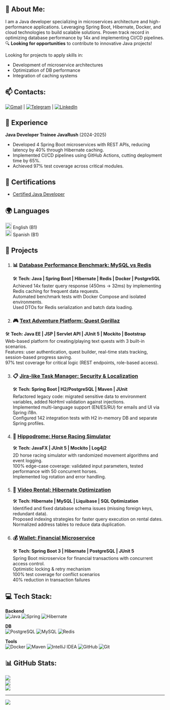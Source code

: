 ## 💫 About Me:
I am a Java developer specializing in microservices architecture and high-performance applications. 
Leveraging Spring Boot, Hibernate, Docker, and cloud technologies to build scalable solutions. 
Proven track record in optimizing database performance by 14x and implementing CI/CD pipelines. <br>
🔍 **Looking for opportunities** to contribute to innovative Java projects!  

Looking for projects to apply skills in:
- Development of microservice architectures
- Optimization of DB performance
- Integration of caching systems<br>

## 📫 Contacts:
[![Gmail](https://img.shields.io/badge/Gmail-D14836?logo=gmail&logoColor=white)](mailto:9096971133@mail.ru)
| [![Telegram](https://img.shields.io/badge/Telegram-2CA5E0?logo=telegram&logoColor=white)](https://t.me/Alliransa)
| [![LinkedIn](https://img.shields.io/badge/LinkedIn-0077B5?logo=linkedin&logoColor=white)](https://www.linkedin.com/in/NadezhdaShpak/)

## 💼 Experience
**Java Developer Trainee JavaRush** (2024-2025)
- Developed 4 Spring Boot microservices with REST APIs, reducing latency by 40% through Hibernate caching.
- Implemented CI/CD pipelines using GitHub Actions, cutting deployment time by 65%.
- Achieved 97% test coverage across critical modules.
## 📜 Certifications
- [Certified Java Developer](https://certificate.javarush.com/nadezhda_shpak.pdf)

## 🌍 Languages
<img src="https://flagcdn.com/w20/gb.png" width="20" alt="UK Flag"> English (B1)<br>
<img src="https://flagcdn.com/w20/es.png" width="20" alt="Spain Flag"> Spanish (B1)

## 🚀 Projects
1. ###  📊 [Database Performance Benchmark: MySQL vs Redis](https://github.com/NadezhdaShpak/hibernate-final)<br>
   🛠️   **Tech: Java | Spring Boot | Hibernate | Redis | Docker | PostgreSQL**<br>
Achieved 14x faster query response (450ms → 32ms) by implementing Redis caching for frequent data requests.<br>
Automated benchmark tests with Docker Compose and isolated environments.<br>
Used DTOs for Redis serialization and batch data loading.<br>

2.  ### 🎮 [Text Adventure Platform: Quest Gorillaz](https://github.com/NadezhdaShpak/ProjectGorillaz)<br>
   🛠️   **Tech: Java EE | JSP | Servlet API | JUnit 5 | Mockito | Bootstrap**<br>
Web-based platform for creating/playing text quests with 3 built-in scenarios.<br>
Features: user authentication, quest builder, real-time stats tracking, session-based progress saving.<br>
97% test coverage for critical logic (REST endpoints, role-based access).<br>

3. ###  📋 [Jira-like Task Manager: Security & Localization](https://github.com/NadezhdaShpak/project-final)<br>
   🛠️   **Tech: Spring Boot | H2/PostgreSQL | Maven | JUnit**<br>
Refactored legacy code: migrated sensitive data to environment variables, added NoHtml validation against injections.<br>
Implemented multi-language support (EN/ES/RU) for emails and UI via Spring i18n.<br>
Configured 142 integration tests with H2 in-memory DB and separate Spring profiles.<br>

4. ###  🎥 [Hippodrome: Horse Racing Simulator](https://github.com/NadezhdaShpak/hippodrome)<br>
   🛠️   **Tech: JavaFX | JUnit 5 | Mockito | Log4j2**<br>
2D horse racing simulator with randomized movement algorithms and event logging.<br>
100% edge-case coverage: validated input parameters, tested performance with 50 concurrent horses.<br>
Implemented log rotation and error handling.<br>

5. ###  🐎 [Video Rental: Hibernate Optimization](https://github.com/NadezhdaShpak/project-hibernate-2)<br>
   🛠️  **Tech: Hibernate | MySQL | Liquibase | SQL Optimization**<br>
Identified and fixed database schema issues (missing foreign keys, redundant data).<br>
Proposed indexing strategies for faster query execution on rental dates.<br>
Normalized address tables to reduce data duplication.<br>
6. ### 💰 [Wallet: Financial Microservice](https://github.com/NadezhdaShpak/Wallet)
   🛠️ **Tech: Spring Boot 3 | Hibernate | PostgreSQL | JUnit 5**<br>
Spring Boot microservice for financial transactions with concurrent access control.<br>
Optimistic locking & retry mechanism<br>
100% test coverage for conflict scenarios<br>
40% reduction in transaction failures<br>


## 💻 Tech Stack:
**Backend**  
![Java](https://img.shields.io/badge/Java-ED8B00?logo=openjdk)
![Spring](https://img.shields.io/badge/Spring-6DB33F?logo=spring)
![Hibernate](https://img.shields.io/badge/Hibernate-59666C?logo=hibernate)

**DB**  
![PostgreSQL](https://img.shields.io/badge/PostgreSQL-316192?logo=postgresql)
![MySQL](https://img.shields.io/badge/MySQL-4479A1?logo=mysql)
![Redis](https://img.shields.io/badge/Redis-DC382D?logo=redis)

**Tools**  
![Docker](https://img.shields.io/badge/docker-%230db7ed.svg?&logo=docker&logoColor=white)
![Maven](https://img.shields.io/badge/Maven-C71A36?logo=apache-maven)
![IntelliJ IDEA](https://img.shields.io/badge/IntelliJ_IDEA-000000?logo=intellij-idea)
![GitHub](https://img.shields.io/badge/github-%23121011.svg?logo=github&logoColor=white)
![Git](https://img.shields.io/badge/git-%23F05033.svg?logo=git&logoColor=white)

## 📊 GitHub Stats:
![](https://github-readme-stats.vercel.app/api?username=NadezhdaShpak&theme=transparent&hide_border=false&include_all_commits=true&count_private=true)<br/>
![](https://github-readme-streak-stats.herokuapp.com?user=NadezhdaShpak&theme=transparent&date_format=j%20M%5B%20Y%5D&hide_border=false)<br/>
![](https://github-readme-stats.vercel.app/api/top-langs/?username=NadezhdaShpak&theme=transparent&hide_border=false&include_all_commits=false&count_private=true&layout=compact)

---
[![](https://visitcount.itsvg.in/api?id=NadezhdaShpak&icon=0&color=1)](https://visitcount.itsvg.in)
